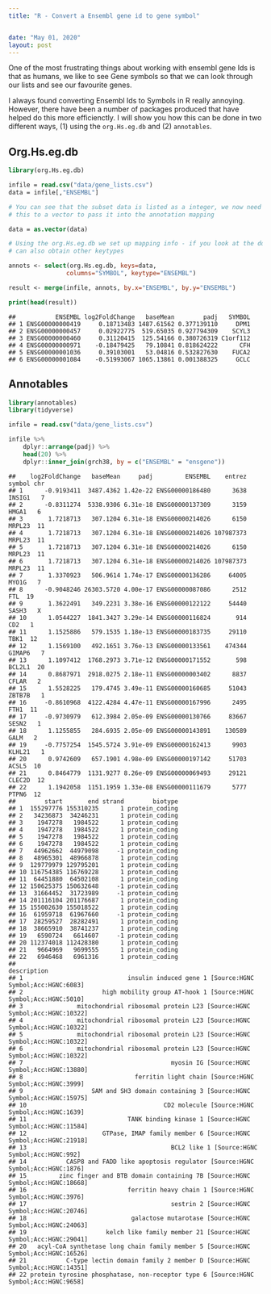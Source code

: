 ```yaml
---
title: "R - Convert a Ensembl gene id to gene symbol"


date: "May 01, 2020"
layout: post
---
```


<script src="{{ site.url }}{{ site.baseurl }}/knitr_files/EnsembleToSymbol_files/header-attrs-2.1/header-attrs.js"></script>

<section class="main-content">
<p>One of the most frustrating things about working with ensembl gene Ids is that as humans, we like to see Gene symbols so that we can look through our lists and see our favourite genes.</p>
<p>I always found converting Ensembl Ids to Symbols in R really annoying. However, there have been a number of packages produced that have helped do this more efficienctly. I will show you how this can be done in two different ways, (1) using the <code>org.Hs.eg.db</code> and (2) <code>annotables</code>.</p>
<div id="org.hs.eg.db" class="section level2">
<h2>Org.Hs.eg.db</h2>
<div class="sourceCode" id="cb1"><pre class="sourceCode r"><code class="sourceCode r"><span id="cb1-1"><a href="#cb1-1"></a><span class="kw">library</span>(org.Hs.eg.db)</span></code></pre></div>
<div class="sourceCode" id="cb2"><pre class="sourceCode r"><code class="sourceCode r"><span id="cb2-1"><a href="#cb2-1"></a>infile =<span class="st"> </span><span class="kw">read.csv</span>(<span class="st">&quot;data/gene_lists.csv&quot;</span>)</span>
<span id="cb2-2"><a href="#cb2-2"></a>data =<span class="st"> </span>infile[,<span class="st">&quot;ENSEMBL&quot;</span>]</span>
<span id="cb2-3"><a href="#cb2-3"></a></span>
<span id="cb2-4"><a href="#cb2-4"></a><span class="co"># You can see that the subset data is listed as a integer, we now need to convert</span></span>
<span id="cb2-5"><a href="#cb2-5"></a><span class="co"># this to a vector to pass it into the annotation mapping</span></span>
<span id="cb2-6"><a href="#cb2-6"></a></span>
<span id="cb2-7"><a href="#cb2-7"></a>data =<span class="st"> </span><span class="kw">as.vector</span>(data)</span>
<span id="cb2-8"><a href="#cb2-8"></a></span>
<span id="cb2-9"><a href="#cb2-9"></a><span class="co"># Using the org.Hs.eg.db we set up mapping info - if you look at the documentation you</span></span>
<span id="cb2-10"><a href="#cb2-10"></a><span class="co"># can also obtain other keytypes</span></span>
<span id="cb2-11"><a href="#cb2-11"></a></span>
<span id="cb2-12"><a href="#cb2-12"></a>annots &lt;-<span class="st"> </span><span class="kw">select</span>(org.Hs.eg.db, <span class="dt">keys=</span>data, </span>
<span id="cb2-13"><a href="#cb2-13"></a>                <span class="dt">columns=</span><span class="st">&quot;SYMBOL&quot;</span>, <span class="dt">keytype=</span><span class="st">&quot;ENSEMBL&quot;</span>)</span>
<span id="cb2-14"><a href="#cb2-14"></a></span>
<span id="cb2-15"><a href="#cb2-15"></a>result &lt;-<span class="st"> </span><span class="kw">merge</span>(infile, annots, <span class="dt">by.x=</span><span class="st">&quot;ENSEMBL&quot;</span>, <span class="dt">by.y=</span><span class="st">&quot;ENSEMBL&quot;</span>)</span>
<span id="cb2-16"><a href="#cb2-16"></a></span>
<span id="cb2-17"><a href="#cb2-17"></a><span class="kw">print</span>(<span class="kw">head</span>(result))</span></code></pre></div>
<pre><code>##           ENSEMBL log2FoldChange   baseMean        padj   SYMBOL
## 1 ENSG00000000419     0.18713483 1487.61562 0.377139110     DPM1
## 2 ENSG00000000457     0.02922775  519.65035 0.927794309    SCYL3
## 3 ENSG00000000460     0.31120415  125.54166 0.380726319 C1orf112
## 4 ENSG00000000971    -0.18479425   79.10841 0.818624222      CFH
## 5 ENSG00000001036     0.39103001   53.04816 0.532827630    FUCA2
## 6 ENSG00000001084    -0.51993067 1065.13861 0.001388325     GCLC</code></pre>
</div>
<div id="annotables" class="section level2">
<h2>Annotables</h2>
<div class="sourceCode" id="cb4"><pre class="sourceCode r"><code class="sourceCode r"><span id="cb4-1"><a href="#cb4-1"></a><span class="kw">library</span>(annotables)</span>
<span id="cb4-2"><a href="#cb4-2"></a><span class="kw">library</span>(tidyverse)</span></code></pre></div>
<div class="sourceCode" id="cb5"><pre class="sourceCode r"><code class="sourceCode r"><span id="cb5-1"><a href="#cb5-1"></a>infile =<span class="st"> </span><span class="kw">read.csv</span>(<span class="st">&quot;data/gene_lists.csv&quot;</span>)</span>
<span id="cb5-2"><a href="#cb5-2"></a></span>
<span id="cb5-3"><a href="#cb5-3"></a>infile <span class="op">%&gt;%</span><span class="st"> </span></span>
<span id="cb5-4"><a href="#cb5-4"></a><span class="st">    </span>dplyr<span class="op">::</span><span class="kw">arrange</span>(padj) <span class="op">%&gt;%</span><span class="st"> </span></span>
<span id="cb5-5"><a href="#cb5-5"></a><span class="st">    </span><span class="kw">head</span>(<span class="dv">20</span>) <span class="op">%&gt;%</span><span class="st"> </span></span>
<span id="cb5-6"><a href="#cb5-6"></a><span class="st">    </span>dplyr<span class="op">::</span><span class="kw">inner_join</span>(grch38, <span class="dt">by =</span> <span class="kw">c</span>(<span class="st">&quot;ENSEMBL&quot;</span> =<span class="st"> &quot;ensgene&quot;</span>))</span></code></pre></div>
<pre><code>##    log2FoldChange   baseMean     padj         ENSEMBL    entrez symbol chr
## 1      -0.9193411  3487.4362 1.42e-22 ENSG00000186480      3638 INSIG1   7
## 2      -0.8311274  5338.9306 6.31e-18 ENSG00000137309      3159  HMGA1   6
## 3       1.7218713   307.1204 6.31e-18 ENSG00000214026      6150 MRPL23  11
## 4       1.7218713   307.1204 6.31e-18 ENSG00000214026 107987373 MRPL23  11
## 5       1.7218713   307.1204 6.31e-18 ENSG00000214026      6150 MRPL23  11
## 6       1.7218713   307.1204 6.31e-18 ENSG00000214026 107987373 MRPL23  11
## 7       1.3370923   506.9614 1.74e-17 ENSG00000136286     64005  MYO1G   7
## 8      -0.9048246 26303.5720 4.00e-17 ENSG00000087086      2512    FTL  19
## 9       1.3622491   349.2231 3.38e-16 ENSG00000122122     54440  SASH3   X
## 10      1.0544227  1841.3427 3.29e-14 ENSG00000116824       914    CD2   1
## 11      1.1525886   579.1535 1.18e-13 ENSG00000183735     29110   TBK1  12
## 12      1.1569100   492.1651 3.76e-13 ENSG00000133561    474344 GIMAP6   7
## 13      1.1097412  1768.2973 3.71e-12 ENSG00000171552       598 BCL2L1  20
## 14      0.8687971  2918.0275 2.18e-11 ENSG00000003402      8837  CFLAR   2
## 15      1.5528225   179.4745 3.49e-11 ENSG00000160685     51043 ZBTB7B   1
## 16     -0.8610968  4122.4284 4.47e-11 ENSG00000167996      2495   FTH1  11
## 17     -0.9730979   612.3984 2.05e-09 ENSG00000130766     83667  SESN2   1
## 18      1.1255855   284.6935 2.05e-09 ENSG00000143891    130589   GALM   2
## 19     -0.7757254  1545.5724 3.91e-09 ENSG00000162413      9903 KLHL21   1
## 20      0.9742609   657.1901 4.98e-09 ENSG00000197142     51703  ACSL5  10
## 21      0.8464779  1131.9277 8.26e-09 ENSG00000069493     29121 CLEC2D  12
## 22      1.1942058  1151.1959 1.33e-08 ENSG00000111679      5777  PTPN6  12
##        start       end strand        biotype
## 1  155297776 155310235      1 protein_coding
## 2   34236873  34246231      1 protein_coding
## 3    1947278   1984522      1 protein_coding
## 4    1947278   1984522      1 protein_coding
## 5    1947278   1984522      1 protein_coding
## 6    1947278   1984522      1 protein_coding
## 7   44962662  44979098     -1 protein_coding
## 8   48965301  48966878      1 protein_coding
## 9  129779979 129795201      1 protein_coding
## 10 116754385 116769228      1 protein_coding
## 11  64451880  64502108      1 protein_coding
## 12 150625375 150632648     -1 protein_coding
## 13  31664452  31723989     -1 protein_coding
## 14 201116104 201176687      1 protein_coding
## 15 155002630 155018522      1 protein_coding
## 16  61959718  61967660     -1 protein_coding
## 17  28259527  28282491      1 protein_coding
## 18  38665910  38741237      1 protein_coding
## 19   6590724   6614607     -1 protein_coding
## 20 112374018 112428380      1 protein_coding
## 21   9664969   9699555      1 protein_coding
## 22   6946468   6961316      1 protein_coding
##                                                                             description
## 1                             insulin induced gene 1 [Source:HGNC Symbol;Acc:HGNC:6083]
## 2                      high mobility group AT-hook 1 [Source:HGNC Symbol;Acc:HGNC:5010]
## 3               mitochondrial ribosomal protein L23 [Source:HGNC Symbol;Acc:HGNC:10322]
## 4               mitochondrial ribosomal protein L23 [Source:HGNC Symbol;Acc:HGNC:10322]
## 5               mitochondrial ribosomal protein L23 [Source:HGNC Symbol;Acc:HGNC:10322]
## 6               mitochondrial ribosomal protein L23 [Source:HGNC Symbol;Acc:HGNC:10322]
## 7                                         myosin IG [Source:HGNC Symbol;Acc:HGNC:13880]
## 8                               ferritin light chain [Source:HGNC Symbol;Acc:HGNC:3999]
## 9                   SAM and SH3 domain containing 3 [Source:HGNC Symbol;Acc:HGNC:15975]
## 10                                      CD2 molecule [Source:HGNC Symbol;Acc:HGNC:1639]
## 11                            TANK binding kinase 1 [Source:HGNC Symbol;Acc:HGNC:11584]
## 12                     GTPase, IMAP family member 6 [Source:HGNC Symbol;Acc:HGNC:21918]
## 13                                        BCL2 like 1 [Source:HGNC Symbol;Acc:HGNC:992]
## 14           CASP8 and FADD like apoptosis regulator [Source:HGNC Symbol;Acc:HGNC:1876]
## 15         zinc finger and BTB domain containing 7B [Source:HGNC Symbol;Acc:HGNC:18668]
## 16                            ferritin heavy chain 1 [Source:HGNC Symbol;Acc:HGNC:3976]
## 17                                        sestrin 2 [Source:HGNC Symbol;Acc:HGNC:20746]
## 18                             galactose mutarotase [Source:HGNC Symbol;Acc:HGNC:24063]
## 19                      kelch like family member 21 [Source:HGNC Symbol;Acc:HGNC:29041]
## 20   acyl-CoA synthetase long chain family member 5 [Source:HGNC Symbol;Acc:HGNC:16526]
## 21           C-type lectin domain family 2 member D [Source:HGNC Symbol;Acc:HGNC:14351]
## 22 protein tyrosine phosphatase, non-receptor type 6 [Source:HGNC Symbol;Acc:HGNC:9658]</code></pre>
</div>
</section>
